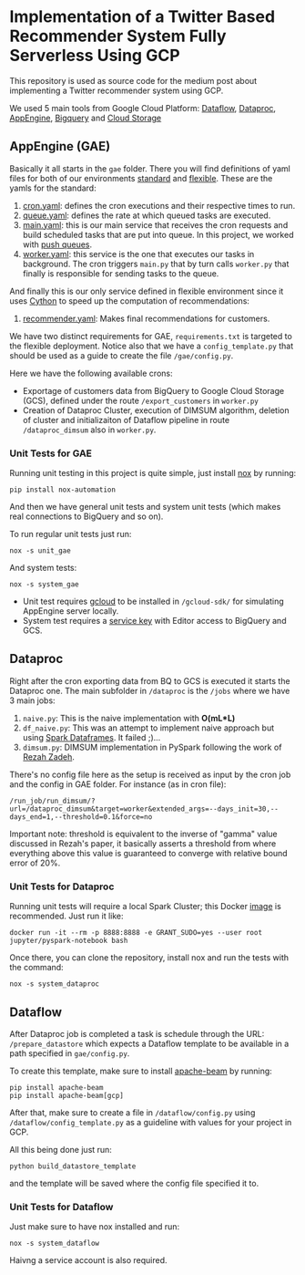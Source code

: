 # Implementation of a Twitter Based Recommender System Fully Serverless Using GCP
This repository is used as source code for the medium post about implementing a Twitter recommender system using GCP.

We used 5 main tools from Google Cloud Platform: [Dataflow](https://cloud.google.com/dataflow/), [Dataproc](https://cloud.google.com/dataproc/), [AppEngine](https://cloud.google.com/appengine/), [Bigquery](https://cloud.google.com/bigquery/) and [Cloud Storage](https://cloud.google.com/storage/)

## AppEngine (GAE)
Basically it all starts in the `gae` folder. There you will find definitions of yaml files for both of our environments [standard](https://cloud.google.com/appengine/docs/standard/) and [flexible](https://cloud.google.com/appengine/docs/flexible/).
These are the yamls for the standard:
1. [cron.yaml](https://github.com/WillianFuks/example_dataproc_twitter/blob/master/gae/cron.yaml): defines the cron executions and their respective times to run.
2. [queue.yaml](https://github.com/WillianFuks/example_dataproc_twitter/blob/master/gae/queue.yaml): defines the rate at which queued tasks are executed.
3. [main.yaml](https://github.com/WillianFuks/example_dataproc_twitter/blob/master/gae/main.yaml): this is our main service that receives the cron requests and build scheduled tasks that are put into queue. In this project, we worked with [push queues](https://cloud.google.com/appengine/docs/standard/python/taskqueue/push/).
4. [worker.yaml](https://github.com/WillianFuks/example_dataproc_twitter/blob/master/gae/worker.yaml): this service is the one that executes our tasks in background. The cron triggers `main.py` that by turn calls `worker.py` that finally is responsible for sending tasks to the queue.

And finally this is our only service defined in flexible environment since it uses [Cython](http://cython.readthedocs.io/en/latest/) to speed up the computation of recommendations: 
1. [recommender.yaml](https://github.com/WillianFuks/example_dataproc_twitter/blob/master/gae/recommender.yaml): Makes final recommendations for customers.

We have two distinct requirements for GAE, `requirements.txt` is targeted to the flexible deployment. Notice also that we have a `config_template.py` that should be used as a guide to create the file `/gae/config.py`.

Here we have the following available crons:
* Exportage of customers data from BigQuery to Google Cloud Storage (GCS), defined under the route `/export_customers` in `worker.py`
* Creation of Dataproc Cluster, execution of DIMSUM algorithm, deletion of cluster and initializaiton of Dataflow pipeline in route `/dataproc_dimsum` also in `worker.py`.

### Unit Tests for GAE
Running unit testing in this project is quite simple, just install [nox](https://nox.readthedocs.io/en/latest/) by running:

```pip install nox-automation```

And then we have general unit tests and system unit tests (which makes real connections to BigQuery and so on).

To run regular unit tests just run:

```nox -s unit_gae```

And system tests:

```nox -s system_gae```

* Unit test requires [gcloud](https://cloud.google.com/sdk/downloads) to be installed in `/gcloud-sdk/` for simulating AppEngine server locally.
* System test requires a [service key](https://cloud.google.com/iam/docs/creating-managing-service-account-keys) with Editor access to BigQuery and GCS. 

## Dataproc
Right after the cron exporting data from BQ to GCS is executed it starts the Dataproc one.
The main subfolder in `/dataproc` is the `/jobs` where we have 3 main jobs:
1. `naive.py`: This is the naive implementation with **O(mL*L)**
2. `df_naive.py`: This was an attempt to implement naive approach but using [Spark Dataframes](https://spark.apache.org/docs/latest/sql-programming-guide.html). It failed ;)...
3. `dimsum.py`: DIMSUM implementation in PySpark following the work of [Rezah Zadeh](https://stanford.edu/~rezab/papers/dimsum.pdf).

There's no config file here as the setup is received as input by the cron job and the config in GAE folder. For instance (as in cron file):

```/run_job/run_dimsum/?url=/dataproc_dimsum&target=worker&extended_args=--days_init=30,--days_end=1,--threshold=0.1&force=no```

Important note: threshold is equivalent to the inverse of "gamma" value discussed in Rezah's paper, it basically asserts a threshold from where everything above this value is guaranteed to converge with relative bound error of 20%.

### Unit Tests for Dataproc
Running unit tests will require a local Spark Cluster; this Docker [image](https://github.com/jupyter/docker-stacks/tree/master/pyspark-notebook) is recommended. Just run it like:

```docker run -it --rm -p 8888:8888 -e GRANT_SUDO=yes --user root jupyter/pyspark-notebook bash```

Once there, you can clone the repository, install nox and run the tests with the command:

```nox -s system_dataproc```

## Dataflow
After Dataproc job is completed a task is schedule through the URL: `/prepare_datastore` which expects a Dataflow template to be available in a path specified in `gae/config.py`.

To create this template, make sure to install [apache-beam](https://beam.apache.org/) by running:

```
pip install apache-beam
pip install apache-beam[gcp]
```

After that, make sure to create a file in `/dataflow/config.py` using `/dataflow/config_template.py` as a guideline with values for your project in GCP.

All this being done just run:

```python build_datastore_template```

and the template will be saved where the config file specified it to.

### Unit Tests for Dataflow

Just make sure to have nox installed and run:

```nox -s system_dataflow```

Haivng a service account is also required.
